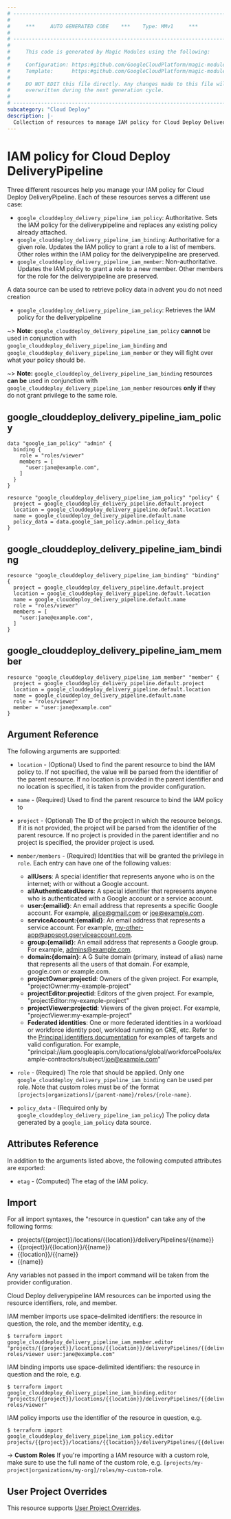 ```yaml
---
# ----------------------------------------------------------------------------
#
#     ***     AUTO GENERATED CODE    ***    Type: MMv1     ***
#
# ----------------------------------------------------------------------------
#
#     This code is generated by Magic Modules using the following:
#
#     Configuration: https:#github.com/GoogleCloudPlatform/magic-modules/tree/main/mmv1/products/clouddeploy/DeliveryPipeline.yaml
#     Template:      https:#github.com/GoogleCloudPlatform/magic-modules/tree/main/mmv1/templates/terraform/resource_iam.html.markdown.tmpl
#
#     DO NOT EDIT this file directly. Any changes made to this file will be
#     overwritten during the next generation cycle.
#
# ----------------------------------------------------------------------------
subcategory: "Cloud Deploy"
description: |-
  Collection of resources to manage IAM policy for Cloud Deploy DeliveryPipeline
---
```


# IAM policy for Cloud Deploy DeliveryPipeline

Three different resources help you manage your IAM policy for Cloud Deploy DeliveryPipeline. Each of these resources serves a different use case:

* `google_clouddeploy_delivery_pipeline_iam_policy`: Authoritative. Sets the IAM policy for the deliverypipeline and replaces any existing policy already attached.
* `google_clouddeploy_delivery_pipeline_iam_binding`: Authoritative for a given role. Updates the IAM policy to grant a role to a list of members. Other roles within the IAM policy for the deliverypipeline are preserved.
* `google_clouddeploy_delivery_pipeline_iam_member`: Non-authoritative. Updates the IAM policy to grant a role to a new member. Other members for the role for the deliverypipeline are preserved.

A data source can be used to retrieve policy data in advent you do not need creation

* `google_clouddeploy_delivery_pipeline_iam_policy`: Retrieves the IAM policy for the deliverypipeline

~> **Note:** `google_clouddeploy_delivery_pipeline_iam_policy` **cannot** be used in conjunction with `google_clouddeploy_delivery_pipeline_iam_binding` and `google_clouddeploy_delivery_pipeline_iam_member` or they will fight over what your policy should be.

~> **Note:** `google_clouddeploy_delivery_pipeline_iam_binding` resources **can be** used in conjunction with `google_clouddeploy_delivery_pipeline_iam_member` resources **only if** they do not grant privilege to the same role.



## google_clouddeploy_delivery_pipeline_iam_policy

```hcl
data "google_iam_policy" "admin" {
  binding {
    role = "roles/viewer"
    members = [
      "user:jane@example.com",
    ]
  }
}

resource "google_clouddeploy_delivery_pipeline_iam_policy" "policy" {
  project = google_clouddeploy_delivery_pipeline.default.project
  location = google_clouddeploy_delivery_pipeline.default.location
  name = google_clouddeploy_delivery_pipeline.default.name
  policy_data = data.google_iam_policy.admin.policy_data
}
```

## google_clouddeploy_delivery_pipeline_iam_binding

```hcl
resource "google_clouddeploy_delivery_pipeline_iam_binding" "binding" {
  project = google_clouddeploy_delivery_pipeline.default.project
  location = google_clouddeploy_delivery_pipeline.default.location
  name = google_clouddeploy_delivery_pipeline.default.name
  role = "roles/viewer"
  members = [
    "user:jane@example.com",
  ]
}
```

## google_clouddeploy_delivery_pipeline_iam_member

```hcl
resource "google_clouddeploy_delivery_pipeline_iam_member" "member" {
  project = google_clouddeploy_delivery_pipeline.default.project
  location = google_clouddeploy_delivery_pipeline.default.location
  name = google_clouddeploy_delivery_pipeline.default.name
  role = "roles/viewer"
  member = "user:jane@example.com"
}
```


## Argument Reference

The following arguments are supported:

* `location` - (Optional)  Used to find the parent resource to bind the IAM policy to. If not specified,
  the value will be parsed from the identifier of the parent resource. If no location is provided in the parent identifier and no
  location is specified, it is taken from the provider configuration.
* `name` - (Required) Used to find the parent resource to bind the IAM policy to

* `project` - (Optional) The ID of the project in which the resource belongs.
    If it is not provided, the project will be parsed from the identifier of the parent resource. If no project is provided in the parent identifier and no project is specified, the provider project is used.

* `member/members` - (Required) Identities that will be granted the privilege in `role`.
  Each entry can have one of the following values:
  * **allUsers**: A special identifier that represents anyone who is on the internet; with or without a Google account.
  * **allAuthenticatedUsers**: A special identifier that represents anyone who is authenticated with a Google account or a service account.
  * **user:{emailid}**: An email address that represents a specific Google account. For example, alice@gmail.com or joe@example.com.
  * **serviceAccount:{emailid}**: An email address that represents a service account. For example, my-other-app@appspot.gserviceaccount.com.
  * **group:{emailid}**: An email address that represents a Google group. For example, admins@example.com.
  * **domain:{domain}**: A G Suite domain (primary, instead of alias) name that represents all the users of that domain. For example, google.com or example.com.
  * **projectOwner:projectid**: Owners of the given project. For example, "projectOwner:my-example-project"
  * **projectEditor:projectid**: Editors of the given project. For example, "projectEditor:my-example-project"
  * **projectViewer:projectid**: Viewers of the given project. For example, "projectViewer:my-example-project"
  * **Federated identities**: One or more federated identities in a workload or workforce identity pool, workload running on GKE, etc. Refer to the [Principal identifiers documentation](https://cloud.google.com/iam/docs/principal-identifiers#allow) for examples of targets and valid configuration. For example, "principal://iam.googleapis.com/locations/global/workforcePools/example-contractors/subject/joe@example.com"

* `role` - (Required) The role that should be applied. Only one
    `google_clouddeploy_delivery_pipeline_iam_binding` can be used per role. Note that custom roles must be of the format
    `[projects|organizations]/{parent-name}/roles/{role-name}`.

* `policy_data` - (Required only by `google_clouddeploy_delivery_pipeline_iam_policy`) The policy data generated by
  a `google_iam_policy` data source.

## Attributes Reference

In addition to the arguments listed above, the following computed attributes are
exported:

* `etag` - (Computed) The etag of the IAM policy.

## Import

For all import syntaxes, the "resource in question" can take any of the following forms:

* projects/{{project}}/locations/{{location}}/deliveryPipelines/{{name}}
* {{project}}/{{location}}/{{name}}
* {{location}}/{{name}}
* {{name}}

Any variables not passed in the import command will be taken from the provider configuration.

Cloud Deploy deliverypipeline IAM resources can be imported using the resource identifiers, role, and member.

IAM member imports use space-delimited identifiers: the resource in question, the role, and the member identity, e.g.
```
$ terraform import google_clouddeploy_delivery_pipeline_iam_member.editor "projects/{{project}}/locations/{{location}}/deliveryPipelines/{{delivery_pipeline}} roles/viewer user:jane@example.com"
```

IAM binding imports use space-delimited identifiers: the resource in question and the role, e.g.
```
$ terraform import google_clouddeploy_delivery_pipeline_iam_binding.editor "projects/{{project}}/locations/{{location}}/deliveryPipelines/{{delivery_pipeline}} roles/viewer"
```

IAM policy imports use the identifier of the resource in question, e.g.
```
$ terraform import google_clouddeploy_delivery_pipeline_iam_policy.editor projects/{{project}}/locations/{{location}}/deliveryPipelines/{{delivery_pipeline}}
```

-> **Custom Roles** If you're importing a IAM resource with a custom role, make sure to use the
 full name of the custom role, e.g. `[projects/my-project|organizations/my-org]/roles/my-custom-role`.

## User Project Overrides

This resource supports [User Project Overrides](https://registry.terraform.io/providers/hashicorp/google/latest/docs/guides/provider_reference#user_project_override).
